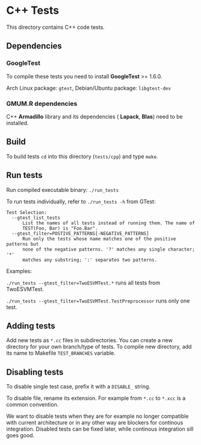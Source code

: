 C++ Tests
=========

This directory contains C++ code tests.

## Dependencies

### GoogleTest

To compile these tests you need to install **GoogleTest** >= 1.6.0.

Arch Linux package: `gtest`, Debian/Ubuntu package: `libgtest-dev`

### GMUM.R dependencies

C++ **Armadillo** library and its dependencies ( **Lapack**, **Blas**) need to
be installed.

## Build

To build tests `cd` into this directory (`tests/cpp`) and type `make`.

## Run tests

Run compiled executable binary: `./run_tests`

To run tests individually, refer to `./run_tests -h` from GTest:

```
Test Selection:
  --gtest_list_tests
      List the names of all tests instead of running them. The name of
      TEST(Foo, Bar) is "Foo.Bar".
  --gtest_filter=POSTIVE_PATTERNS[-NEGATIVE_PATTERNS]
      Run only the tests whose name matches one of the positive patterns but
      none of the negative patterns. '?' matches any single character; '*'
      matches any substring; ':' separates two patterns.
```

Examples:

`./run_tests --gtest_filter=TwoESVMTest.*` runs all tests from TwoESVMTest.

`./run_tests --gtest_filter=TwoESVMTest.TestPreprocessor` runs only one test.

## Adding tests

Add new tests as `*.cc` files in subdirectories. You can create a new directory
for your own branch/type of tests. To compile new directory, add its name to
Makefile `TEST_BRANCHES` variable.

## Disabling tests

To disable single test case, prefix it with a `DISABLE_` string.

To disable file, rename its extension. For example from `*.cc` to `*.xcc` is a
common convention.

We want to disable tests when they are for example no longer compatible with
current architecture or in any other way are blockers for
continous integration. Disabled tests can be fixed later, while continous
integration sill goes good.

